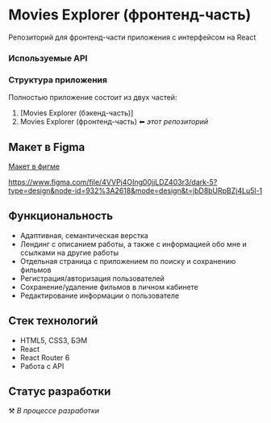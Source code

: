 # Movies Explorer (фронтенд-часть)

Репозиторий для фронтенд-части приложения с интерфейсом на React

### Используемые API



### Структура приложения

Полностью приложение состоит из двух частей:

1. [Movies Explorer (бэкенд-часть)]
2. Movies Explorer (фронтенд-часть) ⬅ _этот репозиторий_

## Макет в Figma

[Макет в фигме](https://www.figma.com/file/4VVPj4OIng00jjLDZ403r3/dark-5?type=design&node-id=932%3A2618&mode=design&t=jbD8bURpBZj4Lu5l-1)

https://www.figma.com/file/4VVPj4OIng00jjLDZ403r3/dark-5?type=design&node-id=932%3A2618&mode=design&t=jbD8bURpBZj4Lu5l-1

## Функциональность

- Адаптивная, семантическая верстка
- Лендинг с описанием работы, а также с информацией обо мне и ссылками на другие работы
- Отдельная страница с приложением по поиску и сохранению фильмов
- Регистрация/авторизация пользователей
- Сохранение/удаление фильмов в личном кабинете
- Редактирование информации о пользователе

## Стек технологий

- HTML5, CSS3, БЭМ
- React
- React Router 6
- Работа с API

## Статус разработки

⚒️ _В процессе разработки_
